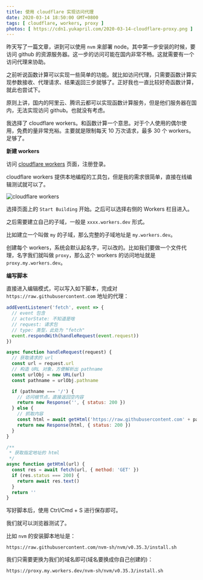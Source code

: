 ```yaml
---
title: 使用 cloudflare 实现访问代理
date: 2020-03-14 18:50:00 GMT+0800
tags: [ cloudflare, workers, proxy ]
photos: [ https://cdn1.yukapril.com/2020-03-14-cloudflare-proxy.png ]
---
```


昨天写了一篇文章，讲到可以使用 `nvm` 来部署 node。其中第一步安装的时候，要访问 github 的资源服务器。这一步的访问可能在国内非常不畅。这就需要有一个访问代理来协助。

<!-- truncate -->

之前听说函数计算可以实现一些简单的功能。就比如访问代理，只需要函数计算实现参数接收、代理请求、结果返回三步就够了。正好我也一直比较好奇函数计算，就此也尝试下。

原则上讲，国内的阿里云、腾讯云都可以实现函数计算服务，但是他们服务器在国内，无法实现访问 github。也就没有考虑。

我选择了 cloudflare workers。和函数计算一个意思。对于个人使用的偶尔使用，免费的量非常充裕。主要就是限制每天 10 万次请求，最多 30 个 workers。足够了。

**新建 workers**

访问 [cloudflare workers](https://workers.cloudflare.com/) 页面，注册登录。

cloudflare workers 提供本地编程的工具包，但是我的需求很简单，直接在线编辑测试就可以了。

![cloudflare workers](https://cdn1.yukapril.com/2020-03-14-cloudflare-proxy.png)

选择页面上的 `Start Building` 开始。之后可以选择右侧的 Workers 栏目进入。

之后需要建立自己的子域，一般是 `xxxx.workers.dev` 形式。

比如建立一个叫做 `my` 的子域，那么完整的子域地址是 `my.workers.dev`。

创建每个 workers，系统会默认起名字，可以改的。比如我们要做一个文件代理，名字我们就叫做 `proxy`，那么这个 workers 的访问地址就是 `proxy.my.workers.dev`。

**编写脚本**

直接进入编辑模式，可以写入如下脚本，完成对 `https://raw.githubusercontent.com` 地址的代理：

```js
addEventListener('fetch', event => {
  // event 包含
  // actorState: 不知道是啥
  // request: 请求包
  // type: 类型，此处为 "fetch"
  event.respondWith(handleRequest(event.request))
})

async function handleRequest(request) {
  // 获取请求的 url
  const url = request.url
  // 构造 URL 对象，方便解析出 pathname
  const urlObj = new URL(url)
  const pathname = urlObj.pathname

  if (pathname === '/') {
    // 访问根节点，直接返回空内容
    return new Response('', { status: 200 })
  } else {
    // 抓取内容
    const html = await getHtml('https://raw.githubusercontent.com' + pathname)
    return new Response(html, { status: 200 })
  }
}

/**
 * 获取指定地址的 html
 */
async function getHtml(url) {
  const res = await fetch(url, { method: 'GET' })
  if (res.status === 200) {
    return await res.text()
  }
  return ''
}
```

写好脚本后，使用 <key>Ctrl</key>/<key>Cmd</key> + <key>S</key> 进行保存即可。

我们就可以浏览器测试了。

比如 `nvm` 的安装脚本地址是：

```
https://raw.githubusercontent.com/nvm-sh/nvm/v0.35.3/install.sh
```

我们只需要更换为我们的域名即可(域名要换成你自己创建的)：
```
https://proxy.my.workers.dev/nvm-sh/nvm/v0.35.3/install.sh
```
